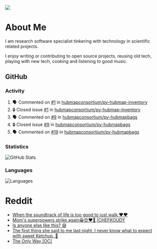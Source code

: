 ![](https://komarev.com/ghpvc/?username=icaoberg)

# About Me
I am research software specialist tinkering with technology in scientific related projects.

I enjoy writing or contributing to open source projects, reusing old tech, playing with new tech, cooking and listening to good music.

## GitHub
### Activity
<!--START_SECTION:activity-->
1. 🗣 Commented on [#1](https://github.com/hubmapconsortium/py-hubmap-inventory/issues/1#issuecomment-1850583403) in [hubmapconsortium/py-hubmap-inventory](https://github.com/hubmapconsortium/py-hubmap-inventory)
2. 🔒 Closed issue [#1](https://github.com/hubmapconsortium/py-hubmap-inventory/issues/1) in [hubmapconsortium/py-hubmap-inventory](https://github.com/hubmapconsortium/py-hubmap-inventory)
3. 🗣 Commented on [#9](https://github.com/hubmapconsortium/py-hubmapbags/issues/9#issuecomment-1840484513) in [hubmapconsortium/py-hubmapbags](https://github.com/hubmapconsortium/py-hubmapbags)
4. 🔒 Closed issue [#9](https://github.com/hubmapconsortium/py-hubmapbags/issues/9) in [hubmapconsortium/py-hubmapbags](https://github.com/hubmapconsortium/py-hubmapbags)
5. 🗣 Commented on [#19](https://github.com/hubmapconsortium/py-hubmapbags/issues/19#issuecomment-1840482144) in [hubmapconsortium/py-hubmapbags](https://github.com/hubmapconsortium/py-hubmapbags)
<!--END_SECTION:activity-->

### Statistics
![GitHub Stats](https://github-readme-stats.vercel.app/api?username=icaoberg&count_private=true&show_icons=true)

### Languages
![Languages](https://github-readme-stats.vercel.app/api/top-langs/?username=icaoberg&show_icons=true&langs_count=10&hide=HTML,C,CSS,M)

# Reddit
<!-- BLOG-POST-LIST:START -->
- [When the soundtrack of life is too good to just walk ❤️❤️](https://www.reddit.com/r/u_icaoberg/comments/wp4k9l/when_the_soundtrack_of_life_is_too_good_to_just/)
- [Mom&#39;s superpowers strike again😁😍♥️🙏 |CHEFKOUDY](https://www.reddit.com/r/u_icaoberg/comments/wmxngf/moms_superpowers_strike_again_chefkoudy/)
- [Is anyone else like this? 😅](https://www.reddit.com/r/u_icaoberg/comments/wkq82y/is_anyone_else_like_this/)
- [The first thing she said to me last night. I never know what to expect with sweet Ketchup. 🤣](https://www.reddit.com/r/u_icaoberg/comments/ty1h5z/the_first_thing_she_said_to_me_last_night_i_never/)
- [The Only Way [OC]](https://www.reddit.com/r/u_icaoberg/comments/ty1cfr/the_only_way_oc/)
<!-- BLOG-POST-LIST:END -->
